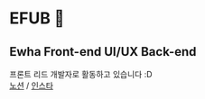 # EFUB 🍻
## Ewha Front-end UI/UX Back-end
프론트 리드 개발자로 활동하고 있습니다 :D<br>
[노션](https://www.notion.so/EFUB-d5a045a85801423fa49d85a0e7611d22) / 
[인스타](https://www.instagram.com/ewha_efub/?hl=ko)
